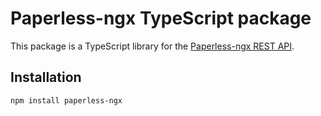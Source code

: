 # Paperless-ngx TypeScript package

This package is a TypeScript library for the [Paperless-ngx REST API](https://docs.paperless-ngx.com/api/).

## Installation

```bash
npm install paperless-ngx
```
